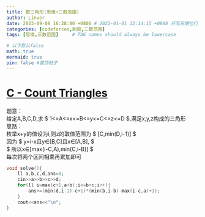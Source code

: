 ```yaml
---
title: 数三角形(思维+三数范围)
author: Linver
date: 2023-09-08 16:28:00 +0800 # 2022-01-01 13:14:15 +0800 只写日期也行；不写秒也行；这样也行 2022-03-09T00:55:42+08:00
categories: [codeforces,刷题,三数范围]
tags: [思维,三数范围]     # TAG names should always be lowercase

# 以下默认false
math: true
mermaid: true
pin: false #置顶帖子
---
```

# [C - Count Triangles](https://codeforces.com/problemset/problem/1355/C)
题意：  
给定A,B,C,D,求 $ 1<=A<=x<=B<=y<=C<=z<=D $,满足x,y,z构成的三角形  
思路：  
枚举x+y的值设为i,则z的取值范围为 $ [C,min(D,i-1)] $  
因为 $ y=i-x且y∈[B,C]且x∈[A,B], $  
 $ 所以x∈[max(i-C,A),min(C,i-B)] $  
每次将两个区间相乘再累加即可  
```c++
void solve(){
	ll a,b,c,d,ans=0;
	cin>>a>>b>>c>>d;
	for(ll i=max(c+1,a+b);i<=b+c;i++){
		ans+=(min(d,i-1)-c+1)*(min(b,i-b)-max(i-c,a)+1);
	}
	cout<<ans<<"\n";
}
```